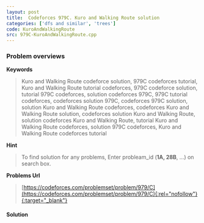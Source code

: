 ```yaml
---
layout: post
title:  Codeforces 979C. Kuro and Walking Route solution
categories: ['dfs and similar', 'trees']
code: KuroAndWalkingRoute
src: 979C-KuroAndWalkingRoute.cpp
---
```

### **Problem overviews**

**Keywords**
> Kuro and Walking Route codeforce solution, 979C codeforces tutorial, Kuro and Walking Route tutorial codeforces, 979C codeforce solution, tutorial 979C codeforces, solution codeforces 979C, 979C tutorial codeforces, codeforces solution 979C, codeforces 979C solution, solution Kuro and Walking Route codeforces, codeforces Kuro and Walking Route solution, codeforces solution Kuro and Walking Route, solution codeforces Kuro and Walking Route, tutorial Kuro and Walking Route codeforces, solution 979C codeforces, Kuro and Walking Route codeforces tutorial

**Hint**
> To find solution for any problems, Enter probleam_id (**1A, 28B**, ...) on search box. 

**Problems Url**
> [https://codeforces.com/problemset/problem/979/C](https://codeforces.com/problemset/problem/979/C){:rel="nofollow"}{:target="_blank"}

#### **Solution**



